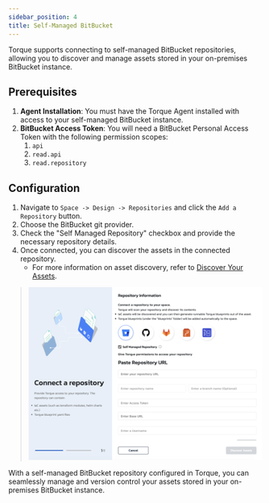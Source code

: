 ```yaml
---
sidebar_position: 4
title: Self-Managed BitBucket
---
```


Torque supports connecting to self-managed BitBucket repositories, allowing you to discover and manage assets stored in your on-premises BitBucket instance.

## Prerequisites

1. **Agent Installation**: You must have the Torque Agent installed with access to your self-managed BitBucket instance.
2. **BitBucket Access Token**: You will need a BitBucket Personal Access Token with the following permission scopes:
   1.  `api`
   2.  `read.api`
   3.  `read.repository`
   
## Configuration

1. Navigate to `Space -> Design -> Repositories` and click the `Add a Repository` button.
2. Choose the BitBucket git provider.
3. Check the "Self Managed Repository" checkbox and provide the necessary repository details.
4. Once connected, you can discover the assets in the connected repository.
   - For more information on asset discovery, refer to [Discover Your Assets](/getting-started/Discover%20Your%20Assets). 

> ![Add a repository](/img/bitbucket-connect.png)

With a self-managed BitBucket repository configured in Torque, you can seamlessly manage and version control your assets stored in your on-premises BitBucket instance.